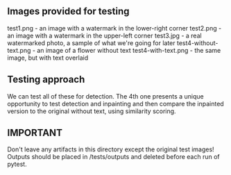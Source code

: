 ## Images provided for testing 

test1.png - an image with a watermark in the lower-right corner 
test2.png - an image with a watermark in the upper-left corner 
test3.jpg - a real watermarked photo, a sample of what we're going for later 
test4-without-text.png - an image of a flower without text 
test4-with-text.png - the same image, but with text overlaid 

## Testing approach 

We can test all of these for detection. The 4th one presents a unique opportunity to test detection and inpainting and then compare the inpainted version to the original without text, using similarity scoring. 

## IMPORTANT 

Don't leave any artifacts in this directory except the original test images! Outputs should be placed in /tests/outputs and deleted before each run of pytest. 

